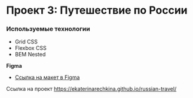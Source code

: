 # Проект 3: Путешествие по России

### Используемые технологии
* Grid CSS
* Flexbox CSS
* BEM Nested



**Figma**

* [Ссылка на макет в Figma](https://www.figma.com/file/5S2WSbEFL6awjVWJ0NWL8Q/Sprint-3_-Russia-_-desktop-mobile?node-id=28503%3A0)


Ссылка на проект
https://ekaterinarechkina.github.io/russian-travel/
